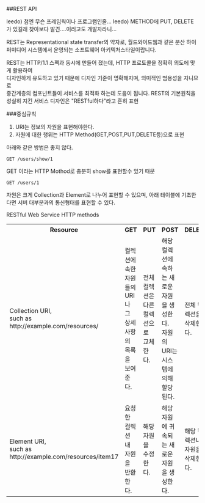 ##REST API

leedo) 첨엔 무슨 프레임웍이나 프로그램인줄...
leedo) METHOD에 PUT, DELETE가 있길래 찾아보다 발견....이러고도 개발자라니...

REST는  Representational state transfer의 약자로, 월드와이드웹과 같은 분산 하이퍼미디어 시스템에서 운영되는 소프트웨어 아키텍처스타일이랍니다.

REST는 HTTP/1.1 스펙과 동시에 만들어 졌는데, HTTP 프로토콜을 정확히 의도에 맞게 활용하여  
디자인하게 유도하고 있기 때문에 디자인 기준이 명확해지며, 의미적인 범용성을 지니므로  
중간계층의 컴포넌트들이 서비스를 최적화 하는데 도음이 됩니다.
REST의 기본원칙을 성실히 지킨 서비스 디자인은 "RESTful하다"라고 흔히 표현

###중심규칙
1. URI는 정보의 자원을 표현해야한다.
2. 자원에 대한 행위는  HTTP Method(GET,POST,PUT,DELETE등)으로 표현

아래와 같은 방법은 좋지 않다.
```
GET /users/show/1
```
GET 이라는  HTTP Mothod로 충분히 show를 표현할수 있기 때문
```
GET /users/1
```


자원은 크게 Collection과 Element로 나누어 표현할 수 있으며,
아래 테이블에 기초한다면 서버 대부분과의 통신형태를 표현할 수 있다.

RESTful Web Service HTTP methods  

<table>
<tr>
<th>Resource</th>
<th>GET</th>
<th>PUT</th>
<th>POST</th>
<th>DELETE</th>
</tr>
<tr>
<td>Collection URI,<br> such as http://example.com/resources/</td>
<td>컬렉션에 속한 자원들의 URI나 그 상세사항의 목록을 보여준다.</td>
<td>전체 컬렉션은 다른 컬렉션으로 교체한다.</td>
<td>해당 컬렉션에 속하는 새로운 자원을 생성한다.<br>자원의 URI는 시스템에 의해 할당된다.</td>
<td>전체 컬렉션을 삭제한다.</td>
</tr>
<tr>
<td>Element URI,<br> such as http://example.com/resources/item17</td>
<td>요청한 컬렉션 내 자원을 반환한다.</td>
<td>해당 자원을 수정한다.</td>
<td>해당 자원에 귀속되는 새로운 자원을 생성한다.</td>
<td>해당 컬렉션내 자원을 삭제한다.</td>
</tr>
</table>

